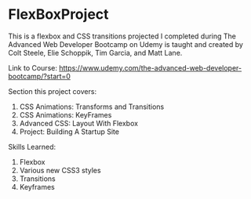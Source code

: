 # FlexBoxProject
This is a flexbox and CSS transitions projected I completed during The Advanced Web Developer Bootcamp on Udemy is taught and created by Colt Steele, Elie Schoppik, Tim Garcia, and Matt Lane. 

Link to Course: https://www.udemy.com/the-advanced-web-developer-bootcamp/?start=0

Section this project covers:
1. CSS Animations: Transforms and Transitions
2. CSS Animations: KeyFrames
3. Advanced CSS: Layout With Flexbox
4. Project: Building A Startup Site

Skills Learned:
1. Flexbox
2. Various new CSS3 styles
3. Transitions
4. Keyframes


